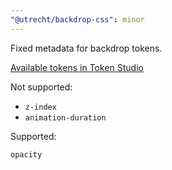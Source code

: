 ```yaml
---
"@utrecht/backdrop-css": minor
---
```


Fixed metadata for backdrop tokens.

[Available tokens in Token Studio](https://docs.tokens.studio/available-tokens/available-tokens)

Not supported:

- `z-index`
- `animation-duration`

Supported:

`opacity`
